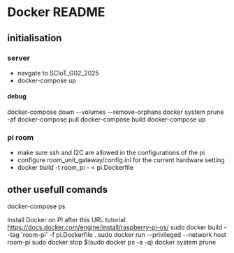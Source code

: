# Docker README

## initialisation
### server
- navgate to SCIoT_G02_2025
- docker-compose up

#### debug
docker-compose down --volumes --remove-orphans
docker system prune -af
docker-compose pull
docker-compose build
docker-compose up


### pi room
- make sure ssh and I2C are allowed in the configurations of the pi
- configure room_unit_gateway/config.ini for the current hardware setting
- docker build -t room_pi - < pi.Dockerfile

## other usefull comands
docker-compose ps

Install Docker on PI after this URL tutorial:
https://docs.docker.com/engine/install/raspberry-pi-os/
sudo docker build --tag 'room-pi' -f pi.Dockerfile .
sudo docker run --privileged --network host room-pi
sudo docker stop $(sudo docker ps -a -q)
docker system prune

